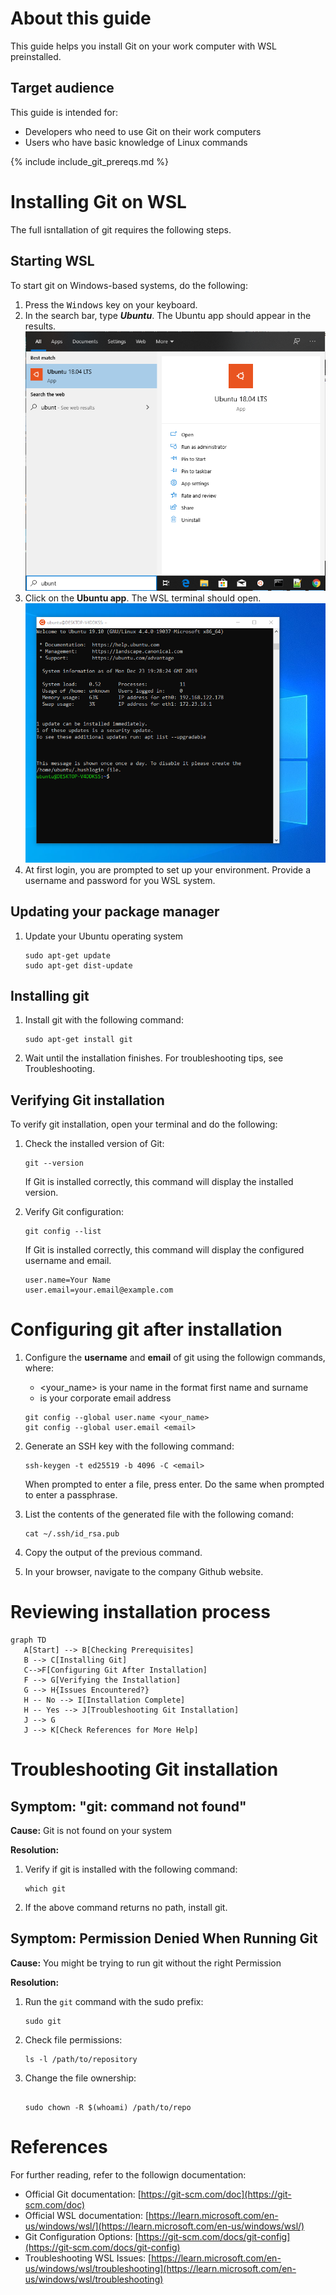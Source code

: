 # About this guide

This guide helps you install Git on your work computer with WSL preinstalled.

## Target audience

This guide is intended for:

- Developers who need to use Git on their work computers
- Users who have basic knowledge of Linux commands

{% include include_git_prereqs.md %}

# Installing Git on WSL

The full isntallation of git requires the following steps.

## Starting WSL

To start git on Windows-based systems, do the following:

1. Press the <kbd>Windows</kbd> key on your keyboard.
1. In the search bar, type **_Ubuntu_**. The Ubuntu app should appear in the results.
   ![](/assets/images/start-menu-ubuntu_wsl.png)
1. Click on the **Ubuntu app**. The WSL terminal should open.
   ![](/assets/images/wsl-show-motd.png)
1. At first login, you are prompted to set up your environment. Provide a username and password for you WSL system.

## Updating your package manager

1. Update your Ubuntu operating system

   ```console
   sudo apt-get update
   sudo apt-get dist-update

   ```

## Installing git

1. Install git with the following command:
   ```console
   sudo apt-get install git
   ```
1. Wait until the installation finishes. For troubleshooting tips, see Troubleshooting.

## Verifying Git installation

To verify git installation, open your terminal and do the following:

1. Check the installed version of Git:

   ```console
   git --version
   ```

   If Git is installed correctly, this command will display the installed version.

1. Verify Git configuration:

   ```console
   git config --list
   ```

   If Git is installed correctly, this command will display the configured username and email.

   ```console
   user.name=Your Name
   user.email=your.email@example.com
   ```

# Configuring git after installation

1. Configure the **username** and **email** of git using the followign commands, where:

   - <your_name> is your name in the format first name and surname
   - <email> is your corporate email address

   ```console
   git config --global user.name <your_name>
   git config --global user.email <email>
   ```

1. Generate an SSH key with the following command:
   ```console
   ssh-keygen -t ed25519 -b 4096 -C <email>
   ```
   When prompted to enter a file, press enter. Do the same when prompted to enter a passphrase.
1. List the contents of the generated file with the following comand:
   ```console
   cat ~/.ssh/id_rsa.pub
   ```
1. Copy the output of the previous command.
1. In your browser, navigate to the company Github website.

# Reviewing installation process

```mermaid
graph TD
   A[Start] --> B[Checking Prerequisites]
   B --> C[Installing Git]
   C-->F[Configuring Git After Installation]
   F --> G[Verifying the Installation]
   G --> H{Issues Encountered?}
   H -- No --> I[Installation Complete]
   H -- Yes --> J[Troubleshooting Git Installation]
   J --> G
   J --> K[Check References for More Help]
```

# Troubleshooting Git installation

## Symptom: "git: command not found"

**Cause:** Git is not found on your system

**Resolution:**

1. Verify if git is installed with the following command:

   ```console
   which git
   ```

1. If the above command returns no path, install git.

## Symptom: Permission Denied When Running Git

**Cause:** You might be trying to run git without the right Permission

**Resolution:**

1. Run the `git` command with the sudo prefix:
   ```console
   sudo git
   ```
1. Check file permissions:

   ```console
   ls -l /path/to/repository
   ```

1. Change the file ownership:

   ```console

   sudo chown -R $(whoami) /path/to/repo

   ```

# References

For further reading, refer to the followign documentation:

- Official Git documentation: [https://git-scm.com/doc](https://git-scm.com/doc)
- Official WSL documentation: [https://learn.microsoft.com/en-us/windows/wsl/](https://learn.microsoft.com/en-us/windows/wsl/)
- Git Configuration Options: [https://git-scm.com/docs/git-config](https://git-scm.com/docs/git-config)
- Troubleshooting WSL Issues: [https://learn.microsoft.com/en-us/windows/wsl/troubleshooting](https://learn.microsoft.com/en-us/windows/wsl/troubleshooting)
